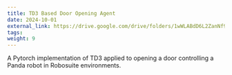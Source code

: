 ```yaml
---
title: TD3 Based Door Opening Agent
date: 2024-10-01
external_link: https://drive.google.com/drive/folders/1wWLABdD6L2ZanNf9owkOiDKWn6KCdfWc
tags:
weight: 9
---
```

A Pytorch implementation of TD3 applied to opening a door controlling a Panda robot in Robosuite environments.

<!--more-->
